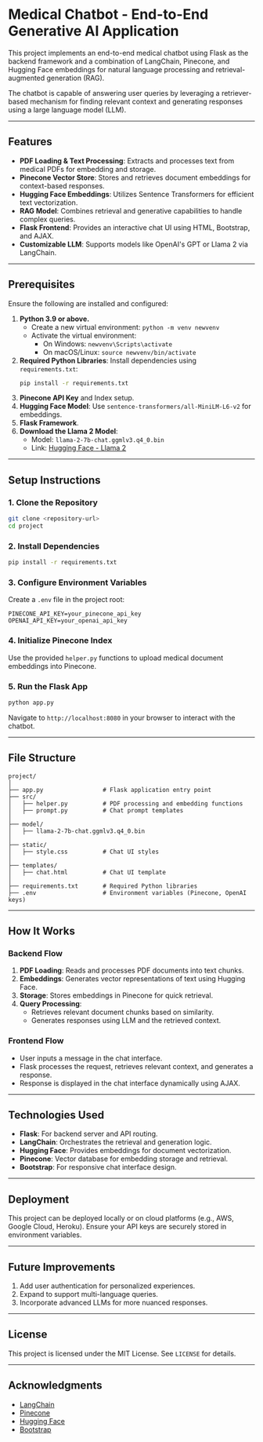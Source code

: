 
# Medical Chatbot - End-to-End Generative AI Application

This project implements an end-to-end medical chatbot using Flask as the backend framework and a combination of LangChain, Pinecone, and Hugging Face embeddings for natural language processing and retrieval-augmented generation (RAG).

The chatbot is capable of answering user queries by leveraging a retriever-based mechanism for finding relevant context and generating responses using a large language model (LLM).

---

## Features

- **PDF Loading & Text Processing**: Extracts and processes text from medical PDFs for embedding and storage.
- **Pinecone Vector Store**: Stores and retrieves document embeddings for context-based responses.
- **Hugging Face Embeddings**: Utilizes Sentence Transformers for efficient text vectorization.
- **RAG Model**: Combines retrieval and generative capabilities to handle complex queries.
- **Flask Frontend**: Provides an interactive chat UI using HTML, Bootstrap, and AJAX.
- **Customizable LLM**: Supports models like OpenAI's GPT or Llama 2 via LangChain.

---

## Prerequisites

Ensure the following are installed and configured:

1. **Python 3.9 or above.**
   - Create a new virtual environment: `python -m venv newvenv`
   - Activate the virtual environment: 
     - On Windows: `newvenv\Scripts\activate`
     - On macOS/Linux: `source newvenv/bin/activate`
2. **Required Python Libraries**: Install dependencies using `requirements.txt`:
   ```bash
   pip install -r requirements.txt
   ```
3. **Pinecone API Key** and Index setup.
4. **Hugging Face Model**: Use `sentence-transformers/all-MiniLM-L6-v2` for embeddings.
5. **Flask Framework**.
6. **Download the Llama 2 Model**:
   - Model: `llama-2-7b-chat.ggmlv3.q4_0.bin`
   - Link: [Hugging Face - Llama 2](https://huggingface.co/TheBloke/Llama-2-7B-Chat-GGML/tree/main)

---

## Setup Instructions

### 1. Clone the Repository

```bash
git clone <repository-url>
cd project
```

### 2. Install Dependencies

```bash
pip install -r requirements.txt
```

### 3. Configure Environment Variables

Create a `.env` file in the project root:

```plaintext
PINECONE_API_KEY=your_pinecone_api_key
OPENAI_API_KEY=your_openai_api_key
```

### 4. Initialize Pinecone Index

Use the provided `helper.py` functions to upload medical document embeddings into Pinecone.

### 5. Run the Flask App

```bash
python app.py
```

Navigate to `http://localhost:8080` in your browser to interact with the chatbot.

---

## File Structure

```
project/
│
├── app.py                 # Flask application entry point
├── src/
│   ├── helper.py          # PDF processing and embedding functions
│   ├── prompt.py          # Chat prompt templates
│
├── model/
│   ├── llama-2-7b-chat.ggmlv3.q4_0.bin
│
├── static/
│   ├── style.css          # Chat UI styles
│
├── templates/
│   ├── chat.html          # Chat UI template
│
├── requirements.txt       # Required Python libraries
├── .env                   # Environment variables (Pinecone, OpenAI keys)
```

---

## How It Works

### Backend Flow

1. **PDF Loading**: Reads and processes PDF documents into text chunks.
2. **Embeddings**: Generates vector representations of text using Hugging Face.
3. **Storage**: Stores embeddings in Pinecone for quick retrieval.
4. **Query Processing**:
   - Retrieves relevant document chunks based on similarity.
   - Generates responses using LLM and the retrieved context.

### Frontend Flow

- User inputs a message in the chat interface.
- Flask processes the request, retrieves relevant context, and generates a response.
- Response is displayed in the chat interface dynamically using AJAX.

---

## Technologies Used

- **Flask**: For backend server and API routing.
- **LangChain**: Orchestrates the retrieval and generation logic.
- **Hugging Face**: Provides embeddings for document vectorization.
- **Pinecone**: Vector database for embedding storage and retrieval.
- **Bootstrap**: For responsive chat interface design.

---

## Deployment

This project can be deployed locally or on cloud platforms (e.g., AWS, Google Cloud, Heroku). Ensure your API keys are securely stored in environment variables.

---

## Future Improvements

1. Add user authentication for personalized experiences.
2. Expand to support multi-language queries.
3. Incorporate advanced LLMs for more nuanced responses.

---

## License

This project is licensed under the MIT License. See `LICENSE` for details.

---

## Acknowledgments

- [LangChain](https://langchain.com/)
- [Pinecone](https://www.pinecone.io/)
- [Hugging Face](https://huggingface.co/)
- [Bootstrap](https://getbootstrap.com/)
